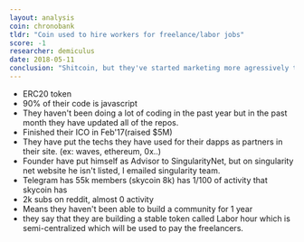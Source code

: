 ```yaml
---
layout: analysis
coin: chronobank
tldr: "Coin used to hire workers for freelance/labor jobs"
score: -1
researcher: demiculus
date: 2018-05-11
conclusion: "Shitcoin, but they've started marketing more agressively the past month thus there can be an increase in the price if they succeed. If they don't it'll be a waste. So it would only be a gamble according to their marketing skills. "
---
```


- ERC20 token
- 90% of their code is javascript
- They haven't been doing a lot of coding in the past year but in the past month they have updated all of the repos.
- Finished their ICO in Feb'17(raised $5M)
- They have put the techs they have used for their dapps as partners in their site. (ex: waves, ethereum, 0x..)
- Founder have put himself as Advisor to SingularityNet, but on singularity net website he isn't listed, I emailed singularity team.
- Telegram has 55k members (skycoin 8k) has 1/100 of activity that skycoin has
- 2k subs on reddit, almost 0 activity
- Means they haven't been able to build a community for 1 year
- they say that they are building a stable token called Labor hour which is semi-centralized which will be used to pay the freelancers. 